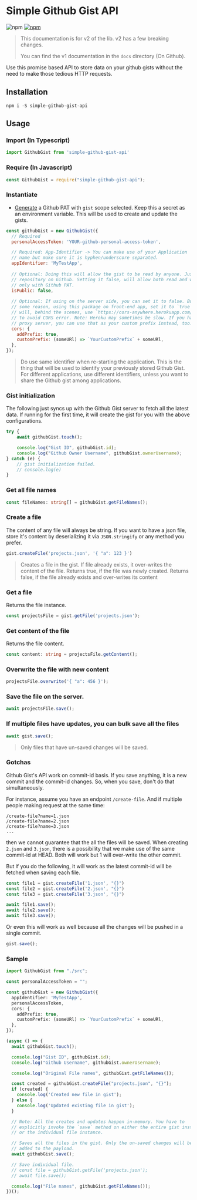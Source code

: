 # Simple Github Gist API

<p>
<img alt="npm" src="https://img.shields.io/npm/dt/simple-github-gist-api">
<a href="https://www.npmjs.com/package/simple-github-gist-api">
  <img alt="npm" src="https://img.shields.io/npm/v/simple-github-gist-api">
</a>
</p>

> This documentation is for v2 of the lib. v2 has a few breaking changes.
> 
> You can find the v1 documentation in the `docs` directory (On Github).

Use this promise based API to 
store data on your github gists without the 
need to make those tedious HTTP requests.

## Installation

```
npm i -S simple-github-gist-api
```

## Usage

### Import (In Typescript)
```ts
import GithubGist from 'simple-github-gist-api'
```

### Require (In Javascript)
```js
const GithubGist = require("simple-github-gist-api");
```

### Instantiate
* [Generate](https://github.com/settings/tokens/new?scopes=gist) a Github PAT with `gist`
  scope selected. Keep this a secret as an environment variable. This will be used
  to create and update the gists.

```js
const githubGist = new GithubGist({
  // Required
  personalAccessToken: 'YOUR-github-personal-access-token',

  // Required: App-Identifier -> You can make use of your Application 
  // name but make sure it is hyphen/underscore separated.
  appIdentifier: 'MyTestApp',
  
  // Optional: Doing this will allow the gist to be read by anyone. Just like a public 
  // repository on Github. Setting it false, will allow both read and write
  // only with Github PAT.
  isPublic: false,
  
  // Optional: If using on the server side, you can set it to false. But if you are, for 
  // some reason, using this package on front-end app, set it to `true`. This
  // will, behind the scenes, use `https://cors-anywhere.herokuapp.com/` prefix
  // to avoid CORS error. Note: Heroku may sometimes be slow. If you have your own
  // proxy server, you can use that as your custom prefix instead, too.
  cors: {
    addPrefix: true,
    customPrefix: (someURl) => `YourCustomPrefix` + someURl,
  },
});
```

> Do use same identifier when re-starting the application. This is the thing 
> that will be used to identify your previously stored Github Gist. For 
> different applications, use different identifiers, unless you want to share 
> the Github gist among applications.


### Gist initialization
The following just syncs up with the Github Gist server to fetch all the latest 
data. If running for the first time, it will create the gist for you with the 
above configurations.
```js
try {
    await githubGist.touch();

    console.log("Gist ID", githubGist.id);
    console.log("Github Owner Username", githubGist.ownerUsername);
} catch (e) {
    // gist initialization failed.
    // console.log(e)
}
``` 

### Get all file names
```ts
const fileNames: string[] = githubGist.getFileNames();
```

### Create a file
The content of any file will always be string. If you want to have a json file, 
store it's content by deserializing it via `JSON.stringify` or any method you prefer.
```ts
gist.createFile('projects.json', '{ "a": 123 }')
```

> Creates a file in the gist. If file already exists, it over-writes the
> content of the file.
>   Returns true, if the file was newly created.
>   Returns false, if the file already exists and over-writes its content


### Get a file
Returns the file instance.
```ts
const projectsFile = gist.getFile('projects.json');
```

### Get content of the file
Returns the file content.
```ts
const content: string = projectsFile.getContent();
```

### Overwrite the file with new content
```ts
projectsFile.overwrite('{ "a": 456 }');
```

### Save the file on the server.
```ts
await projectsFile.save();
```

### If multiple files have updates, you can bulk save all the files
```ts
await gist.save();
```
> Only files that have un-saved changes will be saved.

### Gotchas

Github Gist's API work on commit-id basis. If you save anything, 
it is a new commit and the commit-id changes. So, when you save, 
don't do that simultaneously. 

For instance, assume you have an endpoint `/create-file`. And if multiple people making request at the same time:
```
/create-file?name=1.json
/create-file?name=2.json
/create-file?name=3.json
...
```

then we cannot guarantee that the 
all the files will be saved. When creating `2.json` and `3.json`, there is a possibility 
that we make use of the same commit-id at HEAD. Both will work but 1 will over-write 
the other commit.
 
But if you do the following, it will work as the latest commit-id will be fetched when 
saving each file.
```ts
const file1 = gist.createFile('1.json', "{}")
const file2 = gist.createFile('2.json', "{}")
const file3 = gist.createFile('3.json', "{}")

await file1.save();
await file2.save();
await file3.save();
```

Or even this will work as well because all the changes will be pushed in a single commit.
```ts
gist.save();
```

### Sample
```ts
import GithubGist from "./src";

const personalAccessToken = "";

const githubGist = new GithubGist({
  appIdentifier: 'MyTestApp',
  personalAccessToken,
  cors: {
    addPrefix: true,
    customPrefix: (someURl) => `YourCustomPrefix` + someURl,
  },
});

(async () => {
  await githubGist.touch();

  console.log("Gist ID", githubGist.id);
  console.log("Github Username", githubGist.ownerUsername);

  console.log("Original File names", githubGist.getFileNames());

  const created = githubGist.createFile("projects.json", "{}");
  if (created) {
    console.log('Created new file in gist');
  } else {
    console.log('Updated existing file in gist');
  }

  // Note: All the creates and updates happen in-memory. You have to
  // explicitly invoke the `save` method on either the entire gist instance
  // or the individual file instance.

  // Saves all the files in the gist. Only the un-saved changes will be
  // added to the payload.
  await githubGist.save();

  // Save individual file.
  // const file = githubGist.getFile('projects.json');
  // await file.save();

  console.log("File names", githubGist.getFileNames());
})();
```
